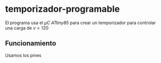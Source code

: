 # temporizador-programable

El programa usa el $\mu C$ *ATtiny85* para crear un temporizador para controlar una carga
de $v=120$

## Funcionamiento

Usamos los pines 